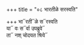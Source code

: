 +++
title = "०८ भारतीळे सरस्वति"

+++
भा᳓रती᳓ळे स᳓रस्वति  
या᳓ वः स᳓र्वा उपब्रुवे᳓  
ता᳓ नश् चोदयत श्रिये᳓